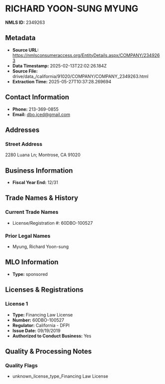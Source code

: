 # RICHARD YOON-SUNG MYUNG

**NMLS ID:** 2349263

## Metadata
- **Source URL:** https://nmlsconsumeraccess.org/EntityDetails.aspx/COMPANY/2349263
- **Data Timestamp:** 2025-02-13T22:02:26.184Z
- **Source File:** drive/data_/california/91020/COMPANY/COMPANY_2349263.html
- **Extraction Time:** 2025-05-27T10:37:28.269694

## Contact Information
- **Phone:** 213-369-0855
- **Email:** dbo.jced@gmail.com

## Addresses
### Street Address
2280 Luana Ln; Montrose, CA 91020

## Business Information
- **Fiscal Year End:** 12/31

## Trade Names & History
### Current Trade Names
- License/Registration #: 60DBO-100527

### Prior Legal Names
- Myung, Richard Yoon-sung

## MLO Information
- **Type:** sponsored

## Licenses & Registrations

### License 1
- **Type:** Financing Law License
- **Number:** 60DBO-100527
- **Regulator:** California - DFPI
- **Issue Date:** 09/19/2019
- **Authorized to Conduct Business:** Yes

## Quality & Processing Notes
### Quality Flags
- unknown_license_type_Financing Law License
